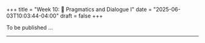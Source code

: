+++
title = "Week 10: 💬 Pragmatics and Dialogue I"
date = "2025-06-03T10:03:44-04:00"
draft = false
+++



To be published ...




<!--
## 📘 Overview
Everyday conversation seems effortless, but it relies on powerful **pragmatic principles** and **interactive routines**. This week introduces **Grice’s Cooperative Principle and maxims**, **conversational implicature** (including **scalar implicatures**), **speech acts** (direct vs indirect), and core structures of dialogue: **turn-taking**, **adjacency pairs**, and **repair**. We’ll also touch on **common ground** and **audience design**—how speakers tailor messages for specific listeners.

---

## 🎯 Learning Goals
By the end of Week 10, you should be able to:

- State **Grice’s Cooperative Principle** and the four **Maxims**; diagnose **violations** vs **floutings** and infer the likely **implicature**.
- Explain **conversational implicature** vs **entailment** and why implicatures are **cancelable**.
- Define **scalar implicature** (e.g., *some → not all*) and show how **context** strengthens or cancels it.
- Identify **speech acts** (locutionary/illocutionary/perlocutionary) and rewrite **direct** as **indirect** requests politely.
- Recognize **turn-taking cues**, **adjacency pairs**, and common **repair** formats in dialogue.
- Describe **common ground**/**audience design** and give one partner-specific adaptation example.

---

## 📖 Required Reading
- **Traxler (1st ed.), Chapter 8, pp. 305–315** — *Dialogue* (selected sections on pragmatics and conversation structure).

---

## 🔑 Key Concepts & Mini-Explanations

### 🤝 Cooperative Principle & Gricean Maxims
- **Cooperative Principle**: “Make your contribution such as is required… by the accepted purpose of the talk exchange.”
- **Maxims**  
  - **Quantity**: Be as informative as needed, no more or less.  
  - **Quality**: Do not say what you believe to be false; don’t assert without evidence.  
  - **Relation** (*Relevance*): Be relevant.  
  - **Manner**: Be clear, brief, orderly; avoid ambiguity.
- **Flouting** (overtly breaking a maxim) often **signals an implicature** (e.g., irony, understatement).

**Example**  
A: *How was the exam?*  
B: *Well, the room was very comfortable.* → Flouts **Relation**; implicates “it didn’t go well.”

---

### 🕵️ Conversational Implicature
- **Implicature**: meaning inferred from **maxim-guided reasoning**, not explicitly stated.  
- **Cancelability**: “Some students passed—**in fact, all did**.” (implicature *not all* is canceled)  
- **Entailment vs Implicature**: Entailments follow from **truth conditions** and **cannot** be canceled without contradiction.

---

### 📏 Scalar Implicature
- **Scales**: ⟨all, most, many, some⟩; ⟨always, often, sometimes⟩; ⟨must, should, may⟩.  
- Saying a **weaker** term (e.g., *some*) implicates the stronger is **not** satisfied (*not all*), **unless** context cancels it.  
- **Strengtheners**: numerals, explicit upper bounds, contrastive stress, corrective follow-ups.

**Mini-contrast**  
- *Some of the files uploaded successfully* → typically implicates *not all*.  
- *At least some of the files uploaded* → weaker commitment; implicature softened.

---

### 🎭 Speech Acts (Direct vs Indirect)
- **Locutionary** (literal form), **Illocutionary** (intended act: request, offer), **Perlocutionary** (effect on listener).  
- **Direct**: *Close the window.*  
- **Indirect**: *Could you close the window?* / *It’s a bit cold in here.* (relies on shared norms and politeness).  
- **Felicity conditions**: speaker’s authority/ability, appropriateness, sincerity.

---

### 🔁 Turn-Taking, Adjacency Pairs, and Repair
- **Turn-taking**: listeners use **TRPs** (intonation, syntax completion, gaze) to enter; **backchannels** (*uh-huh,嗯*) signal attention.  
- **Adjacency pairs**: **Q–A**, **Greeting–Greeting**, **Offer–Acceptance/Refusal**; “preferred” responses (e.g., acceptance) are quicker and simpler than dispreferred (refusals → delays, hedges).  
- **Repair**:  
  - **Self-initiated self-repair**: *I went to Bei— I mean, **Beijing**.*  
  - **Other-initiated repair**: *Sorry?* / *Who?*  
  - **Editing terms**: *uh, um, I mean, sorry, 那个* help manage trouble sources.

---

### 🧩 Common Ground & Audience Design
- **Common ground**: shared knowledge/beliefs within the conversation.  
- **Audience design**: speakers adapt **detail**, **word choice**, and **reference** (e.g., *the big blue mug* vs *that one*) to a partner’s needs and prior knowledge.  
- **Partner-specific** labels can form (e.g., “the **panda cup**”); later references become shorter once established.

---

## 📝 Pre-Class Activities
1. **Read** pp. 305–315 and underline one **implicature** example and one **indirect request**.  
2. **Context test (5 min)**: Write two sentences using **some**—one where **not all** is clearly implicated, and one where it is **canceled**.  
3. **Politeness rewrite**: Turn *Give me your notes* into two indirect, polite requests.

---

## 💬 In-Class Activities

### 1) 🎭 Gricean Maxims Skits (12 min)
- **Groups of 3–4** write a 4-turn mini-dialogue **flouting** one maxim (clearly).  
- Perform; audience identifies **which maxim** and states the **implied meaning**.

### 2) 🔢 Scalar Cards (12 min)
- **Pairs** draw a **scale card** (e.g., ⟨all…some⟩).  
- One crafts a sentence with the **weaker** term; partner judges the **implicature** and tries to **cancel** it felicitously.

### 3) 🗣️ Indirect Speech-Act Clinic (10 min)
- Convert blunt requests into **two** polite versions; label the **illocutionary force** and **felicity conditions**.  
  - *Email me the slides tonight.* → *Could you…?* / *Would it be possible…?*

### 4) 🔁 Turn-Taking & Repair Roleplay (12 min)
- In triads, one **tells a short story**; listener provides **backchannels** and initiates **repair** at least twice.  
- Rotate roles; tally **editing terms** and **repair types**; discuss what felt natural in English vs Chinese.

### 5) 👥 Common-Ground Referencing Game (10 min)
- Pairs describe items in a small **grid** (colors/shapes). Establish a **label** (“the snowflake star”), then try shorter references.  
- Reflect: how quickly do partner-specific labels emerge?

### 6) Wrap (3 min)
- Write one **diagnostic cue** you’ll use to spot an **implicature** in reading/listening.

---

## 🔁 Post-Class Review
- **One-pager**: For two dialogues, identify (a) maxim flouted, (b) inferred implicature, (c) whether it is **cancelable**, and (d) how **context** affects it.  
- **Reflection (100–120 words)**: When do you personally prefer **indirect** requests in English? Give one example and reasoning (politeness, face needs, hierarchy).

---

## 🏠 Homework
- **Textbook “Test Yourself”** (Ch. 8, pp. 305–315): items on maxims, implicature, and speech acts.  
- **Short analysis (≈150–200 words)**: Record or recall a brief conversation (English or Chinese). Transcribe 6–8 turns; annotate **adjacency pairs**, **backchannels**, and **repair**. Point out any implicatures.

---

## 🧩 Self-Check Questions

**Q1.** How does **implicature** differ from **entailment**?  
<!-- Implicatures are inference-based, context-dependent, and cancelable; entailments follow from sentence meaning and cannot be canceled without contradiction. -->
<!--
**Q2.** Name the four **Gricean Maxims** and give a one-phrase description.  -->
<!-- Quantity (informative), Quality (truthful/evidenced), Relation (relevant), Manner (clear/brief/orderly). -->
<!--
**Q3.** What is a **scalar implicature**? Give an example with **some**.  -->
<!-- Using a weaker scalar term (e.g., “some”) typically implicates that a stronger alternative (“all”) does not hold—unless context cancels it. -->
<!--
**Q4.** Give one reason to use an **indirect request** instead of a direct one.  -->
<!-- Politeness and face management, reducing imposition, maintaining social harmony or hierarchy. -->
<!--
**Q5.** What’s the preferred pattern in **repair** and why?  -->
<!-- Self-initiated self-repair is preferred: it is least disruptive and shows speaker responsibility for fixing trouble. -->

---
<!--
## 🧰 Key Terms
**Cooperative Principle**, **Gricean Maxims (Quantity/Quality/Relation/Manner)**, **Conversational implicature**, **Scalar implicature**, **Cancelability**, **Speech act** (locutionary/illocutionary/perlocutionary), **Indirect request**, **Turn-taking**, **TRP**, **Adjacency pair**, **Preferred/dispreferred response**, **Repair**, **Backchannel**, **Common ground**, **Audience design**.

---

## 🌐 Optional Resources
- Short explainers on **Grice’s maxims** and **implicature** (intro videos/articles).  
- Politeness strategies in English vs Chinese (brief guides).  
- Conversation analysis snippets for **adjacency pairs** and **repair**.

---

### ✅ How to use these notes
- **Before class:** bring two implicature examples and your **scalar** sentences.  
- **During class:** label the **maxim** and state the **inference** explicitly.  
- **After class:** annotate one real conversation for **pairs**, **backchannels**, **repairs**, and **implicatures**.

-->










<!--
## 📘 Overview

This week we explore **language use in social contexts**, focusing on how meaning arises through interaction. Unlike monologues or isolated utterances, **dialogue** involves cooperation, shared knowledge, and continuous adjustment between interlocutors. We’ll cover foundational principles such as **Grice’s maxims**, as well as more dynamic notions like **common ground**, **audience design**, and **perspective-taking** in real-time conversation.

---

## 🧠 Core Concepts

### Gricean Maxims of Cooperative Communication

According to philosopher H.P. Grice, speakers follow four maxims when they aim to be cooperative:

1. **Quantity** – Be as informative as necessary; no more, no less.
2. **Quality** – Be truthful; do not say what you believe is false.
3. **Relation** – Be relevant.
4. **Manner** – Be clear; avoid ambiguity and obscurity.

> 🧠 Violations of these maxims often trigger **implicatures**—indirect meanings derived by listeners.

---

### Dialogue Is Interactive

- Dialogue is not just **taking turns** but **jointly constructing meaning**.
- Speakers and listeners **coordinate their actions**, **adjust timing**, and **anticipate responses**.
- The presence of **feedback** (e.g., head nods, “uh-huh”) plays a crucial role in this alignment.

---

### Common Ground

- **Common ground** = shared knowledge between speakers.
- Speakers tailor their messages based on **assumptions about what the listener knows**.
- This helps reduce ambiguity and processing load.

> Example:  
> “You know, the professor from last semester” presumes shared knowledge.

---

### Audience Design

- Speakers often adjust **length**, **detail**, and **clarity** depending on their audience.
- Related to **Theory of Mind**—our ability to model others’ mental states.
- Studies show that speakers consider their listener’s perspective, but **not always accurately or efficiently**.

---

### Egocentric vs. Listener-Oriented Production

- **Egocentric production**: Speakers sometimes overestimate the listener’s knowledge.
- **Listener-oriented production**: Adjustments based on assumptions about listener's needs.

> Real-life examples: Directions to a local vs. a tourist; inside jokes among friends.

---

### Comprehension and Perspective-Taking

- Listeners also work to **adopt the speaker’s viewpoint**.
- Successful comprehension requires **active inferencing** and **constant updating** of mental models.

---

## 📚 Reading

- Traxler (2012), Chapter 8: *Dialogue* (pp. 305–321)

---

## 🏷️ Key Terms

| Term | Definition |
|------|------------|
| **Pragmatics** | The study of how meaning is conveyed in context |
| **Gricean Maxims** | Principles speakers follow for cooperative communication |
| **Common Ground** | Shared knowledge and assumptions in conversation |
| **Audience Design** | Adjusting speech based on listener’s needs |
| **Egocentric Production** | When speakers fail to account for listener’s perspective |

---

## 🧪 In-Class Activities

### 🗣️ Gricean Maxim Skits

- Students work in groups to create **short dialogues** where one speaker **violates a maxim**.
- Class guesses which maxim is violated and why.

### 🤝 Common Ground Game

- One student describes an object to another while **avoiding direct naming**.
- Pairs compare strategies and discuss what knowledge was assumed.

### 🔁 Audience Shift Exercise

- Students rewrite a short explanation (e.g., “How to play chess”) for:
  - a 6-year-old
  - a peer
  - a grandparent
- Class reflects on how the explanation changed and why.

---

## ❓ Self-Check Questions

1. What are the four Gricean maxims, and how do they contribute to effective communication?
2. How does common ground influence what we say and how we interpret what others say?
3. What is audience design, and how is it related to Theory of Mind?
4. What evidence shows that dialogue is a cooperative, interactive process?

---

## 🧩 Practice Prompt

> Dialogue:  
> A: “Where’s the salad dressing?”  
> B: “There’s a gas station around the corner.”  
>
> - What maxim is being violated here?
> - What implicature might be inferred?

---

## 🔁 Related Chapters

- Chapter 7: *Non-Literal Language* (for implicatures and metaphor)
- Chapter 9: *Language Development* (development of perspective-taking)

-->

